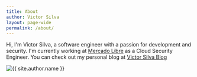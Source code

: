 ```yaml
---
title: About
author: Victor Silva
layout: page-wide
permalink: /about/
---
```


<div class="row">
  <div class="center">
    <p>Hi, I'm Victor Silva, a software engineer with a passion for development and security. I'm currently working at <a href="https://www.mercadolibre.com">Mercado Libre</a> as a Cloud Security Engineer. You can check out my personal blog at <a href="https://blog.victorsilva.dev">Victor Silva Blog</a></p>
  </div>
  <div class="center">
    <img class="about-image" src="{{ site.author.avatar }}" alt="{{ site.author.name }}" />
  </div>
</div>